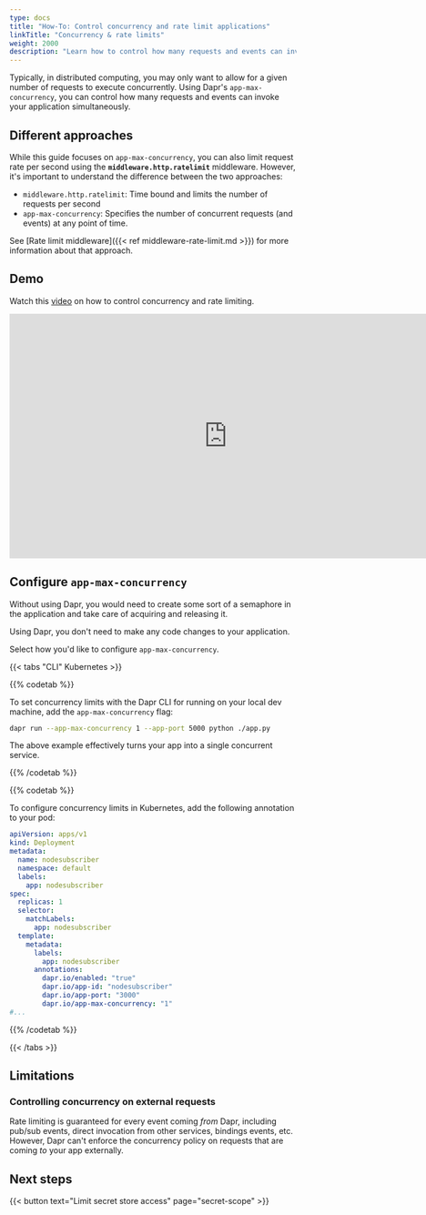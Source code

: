 ```yaml
---
type: docs
title: "How-To: Control concurrency and rate limit applications"
linkTitle: "Concurrency & rate limits"
weight: 2000
description: "Learn how to control how many requests and events can invoke your application simultaneously"
---
```


Typically, in distributed computing, you may only want to allow for a given number of requests to execute concurrently. Using Dapr's `app-max-concurrency`, you can control how many requests and events can invoke your application simultaneously.

## Different approaches

While this guide focuses on `app-max-concurrency`, you can also limit request rate per second using the **`middleware.http.ratelimit`** middleware. However, it's important to understand the difference between the two approaches:

- `middleware.http.ratelimit`: Time bound and limits the number of requests per second
- `app-max-concurrency`: Specifies the number of concurrent requests (and events) at any point of time. 

See [Rate limit middleware]({{< ref middleware-rate-limit.md >}}) for more information about that approach.

## Demo

Watch this [video](https://youtu.be/yRI5g6o_jp8?t=1710) on how to control concurrency and rate limiting.

<div class="embed-responsive embed-responsive-16by9">
<iframe width="764" height="430" src="https://www.youtube-nocookie.com/embed/yRI5g6o_jp8?t=1710" frameborder="0" allow="accelerometer; autoplay; clipboard-write; encrypted-media; gyroscope; picture-in-picture" allowfullscreen></iframe>
</div>

## Configure `app-max-concurrency`

Without using Dapr, you would need to create some sort of a semaphore in the application and take care of acquiring and releasing it.

Using Dapr, you don't need to make any code changes to your application.

Select how you'd like to configure `app-max-concurrency`.

{{< tabs "CLI" Kubernetes >}}

 <!-- CLI -->
{{% codetab %}}

To set concurrency limits with the Dapr CLI for running on your local dev machine, add the `app-max-concurrency` flag:

```bash
dapr run --app-max-concurrency 1 --app-port 5000 python ./app.py
```

The above example effectively turns your app into a single concurrent service.

{{% /codetab %}}

 <!-- Kubernetes -->
{{% codetab %}}

To configure concurrency limits in Kubernetes, add the following annotation to your pod:

```yaml
apiVersion: apps/v1
kind: Deployment
metadata:
  name: nodesubscriber
  namespace: default
  labels:
    app: nodesubscriber
spec:
  replicas: 1
  selector:
    matchLabels:
      app: nodesubscriber
  template:
    metadata:
      labels:
        app: nodesubscriber
      annotations:
        dapr.io/enabled: "true"
        dapr.io/app-id: "nodesubscriber"
        dapr.io/app-port: "3000"
        dapr.io/app-max-concurrency: "1"
#...
```

{{% /codetab %}}

{{< /tabs >}}

## Limitations

### Controlling concurrency on external requests
Rate limiting is guaranteed for every event coming _from_ Dapr, including pub/sub events, direct invocation from other services, bindings events, etc. However, Dapr can't enforce the concurrency policy on requests that are coming _to_ your app externally.

## Next steps

{{< button text="Limit secret store access" page="secret-scope" >}}
